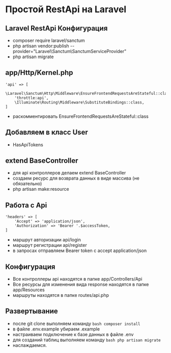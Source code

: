 # Простой RestApi на Laravel

## Laravel RestApi Конфигурация

- composer require laravel/sanctum
- php artisan vendor:publish --provider="Laravel\Sanctum\SanctumServiceProvider"
- php artisan migrate

## app/Http/Kernel.php

    'api' => [
        \Laravel\Sanctum\Http\Middleware\EnsureFrontendRequestsAreStateful::class,
        'throttle:api',
        \Illuminate\Routing\Middleware\SubstituteBindings::class,
    ]
- раскомментировать EnsureFrontendRequestsAreStateful::class
## Добавляем в класс User

- HasApiTokens

## extend BaseController

- для api контроллеров делаем extend BaseController
- создаем ресурс для возврата данных в виде массива (не обязательно)
- php artisan make:resource

## Работа с Api
    'headers' => [
        'Accept' => 'application/json',
        'Authorization' => 'Bearer '.$accessToken,
    ]
- маршрут авторизации api/login
- маршрут регистрации api/register
- в запросах отправляем Bearer token с accept application/json

## Конфигурация
- Все контроллеры api находятся в папке app/Controllers/Api
- Все ресурсы для изменения вида response находятся в папке app/Resources
- маршруты находятся в папке routes/api.php

## Развертывание

- после git clone выполняем команду ```bash composer install ```
- в файле .env.example убираем .example
- настраиваем подключение к базе данных в файле .env
- для созданий таблиц выполняем команду ```bash php artisan migrate ```
- наслаждаемся.
